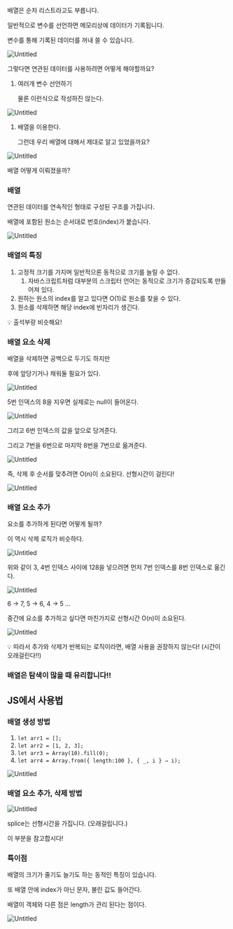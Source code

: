 배열은 순차 리스트라고도 부릅니다.

일반적으로 변수를 선언하면 메모리상에 데이터가 기록됩니다.

변수를 통해 기록된 데이터를 꺼내 쓸 수 있습니다. 

![Untitled](https://s3-us-west-2.amazonaws.com/secure.notion-static.com/353a1cb3-0f8a-488e-be2a-b1807ac2d98c/Untitled.png)

그렇다면 연관된 데이터를 사용하려면 어떻게 해야할까요?

1. 여러개 변수 선언하기
    
    물론 이런식으로 작성하진 않는다. 
    

![Untitled](https://s3-us-west-2.amazonaws.com/secure.notion-static.com/aaeed1f9-f6c0-46d5-ba02-bc22c759ae48/Untitled.png)

1. 배열을 이용한다.
    
    그런데 우리 배열에 대해서 제대로 알고 있었을까요?
    

![Untitled](https://s3-us-west-2.amazonaws.com/secure.notion-static.com/aa224f7f-baf8-4e4a-9bcb-bb9d30e9dd73/Untitled.png)

배열 어떻게 이뤄졌을까?

### 배열

연관된 데이터를 연속적인 형태로 구성된 구조를 가집니다.

배열에 포함된 원소는 순서대로 번호(index)가 붙습니다.

![Untitled](https://s3-us-west-2.amazonaws.com/secure.notion-static.com/580b6a26-2bb2-4990-9ba8-9ded468632bd/Untitled.png)

### 배열의 특징

1. 고정적 크기를 가지며 일반적으론 동적으로 크기를 늘릴 수 없다.
    1. 자바스크립트처럼 대부분의 스크립터 언어는 동적으로 크기가 증감되도록 만들어져 있다.
2. 원하는 원소의 index를 알고 있다면 O(1)로 원소를 찾을 수 있다.
3. 원소를 삭제하면 해당 index에 빈자리가 생긴다. 

<aside>
💡 출석부랑 비슷해요!

</aside>

### 배열 요소 삭제

배열을 삭제하면 공백으로 두기도 하지만

후에 앞당기거나 채워둘 필요가 있다.

![Untitled](https://s3-us-west-2.amazonaws.com/secure.notion-static.com/e8613d19-b00b-473d-8ecf-bd1f3b308cf0/Untitled.png)

5번 인덱스의 8을 지우면 실제로는 null이 들어온다.

![Untitled](https://s3-us-west-2.amazonaws.com/secure.notion-static.com/e2817dc3-0307-41d9-9b07-028ef8516cd5/Untitled.png)

그리고 6번 인덱스의 값을 앞으로 당겨준다.

그리고 7번을 6번으로 마지막 8번을 7번으로 옮겨준다.

![Untitled](https://s3-us-west-2.amazonaws.com/secure.notion-static.com/4925d8e1-dfc7-4516-a415-f0d04ea33847/Untitled.png)

즉, 삭제 후 순서를 맞추려면 O(n)이 소요된다. 선형시간이 걸린다!

![Untitled](https://s3-us-west-2.amazonaws.com/secure.notion-static.com/d52801c3-294d-446e-8cdf-b3b929fb2d2c/Untitled.png)

### 배열 요소 추가

요소를 추가하게 된다면 어떻게 될까?

이 역시 삭제 로직가 비슷하다. 

![Untitled](https://s3-us-west-2.amazonaws.com/secure.notion-static.com/86d3c963-ccdc-430e-bd25-50bc7d407b1a/Untitled.png)

위와 같이 3, 4번 인덱스 사이에 128을 넣으려면 먼저 7번 인덱스를 8번 인덱스로 옮긴다.

![Untitled](https://s3-us-west-2.amazonaws.com/secure.notion-static.com/ed5923f9-9965-4abc-b604-961d667822ee/Untitled.png)

6 → 7, 5 → 6, 4 → 5 ...

중간에 요소를 추가하고 싶다면 마친가지로 선형시간 O(n)이 소요된다. 

![Untitled](https://s3-us-west-2.amazonaws.com/secure.notion-static.com/96b87d51-e5dd-416c-88f8-945b9e989a31/Untitled.png)

<aside>
💡 따라서 추가와 삭제가 반복되는 로직이라면,
배열 사용을 권장하지 않는다! (시간이 오래걸린다!!)

</aside>

### 배열은 탐색이 많을 때 유리합니다!!

## JS에서 사용법

### 배열 생성 방법

1. `let arr1 = [];`
2. `let arr2 = [1, 2, 3];`
3. `let arr3 = Array(10).fill(0);`
4. `let arr4 = Array.from({ length:100 }, { _, i } ⇒ i);`

![Untitled](https://s3-us-west-2.amazonaws.com/secure.notion-static.com/7f52a1a3-6533-498f-9356-7d5de6ced75f/Untitled.png)

### 배열 요소 추가, 삭제 방법

![Untitled](https://s3-us-west-2.amazonaws.com/secure.notion-static.com/b597534c-0d86-4f78-a06d-2b914fda2fd0/Untitled.png)

splice는 선형시간을 가집니다. (오래걸립니다.)

이 부분을 참고합시다!

### 특이점

배열의 크기가 줄기도 늘기도 하는 동적인 특징이 있습니다.

또 배열 안에 index가 아닌 문자, 불린 값도 들어간다.

배열이 객체와 다른 점은 length가 관리 된다는 점이다. 

![Untitled](https://s3-us-west-2.amazonaws.com/secure.notion-static.com/81e68ffd-5bd3-4f15-9f0f-b8fa3d219fa7/Untitled.png)